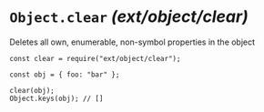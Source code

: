 <h1 id="%60object.clear%60-_ext%2Fobject%2Fclear_"><code>Object.clear</code> <em>(ext/object/clear)</em></h1>

<p>Deletes all own, enumerable, non-symbol properties in the object</p>

<pre><code class="javascript">const clear = require("ext/object/clear");

const obj = { foo: "bar" };

clear(obj);
Object.keys(obj); // []
</code></pre>
